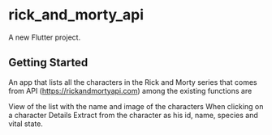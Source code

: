 # rick_and_morty_api

A new Flutter project.

## Getting Started

An app that lists all the characters in the Rick and Morty series that comes from API (https://rickandmortyapi.com) among the existing functions are

View of the list with the name and image of the characters
When clicking on a character
Details Extract from the character as his id, name, species and vital state.